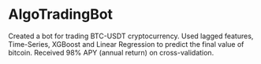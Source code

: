 # AlgoTradingBot
Created a bot for trading BTC-USDT cryptocurrency.
Used lagged features, Time-Series, XGBoost and Linear Regression to predict the final value of bitcoin.
Received 98% APY (annual return) on cross-validation.
